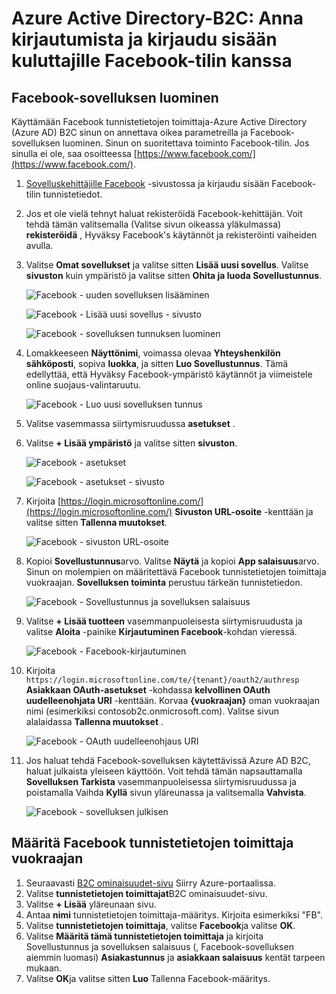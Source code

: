 <properties
    pageTitle="Azure Active Directory-B2C: Facebook-määritys | Microsoft Azure"
    description="Anna kirjautumista ja kirjaudu sisään kuluttajille sovellukset, jotka on suojattu Azure Active Directory-B2C Facebook-tilien kanssa."
    services="active-directory-b2c"
    documentationCenter=""
    authors="swkrish"
    manager="mbaldwin"
    editor="bryanla"/>

<tags
    ms.service="active-directory-b2c"
    ms.workload="identity"
    ms.tgt_pltfrm="na"
    ms.devlang="na"
    ms.topic="article"
    ms.date="07/24/2016"
    ms.author="swkrish"/>

# <a name="azure-active-directory-b2c-provide-sign-up-and-sign-in-to-consumers-with-facebook-accounts"></a>Azure Active Directory-B2C: Anna kirjautumista ja kirjaudu sisään kuluttajille Facebook-tilin kanssa

## <a name="create-a-facebook-application"></a>Facebook-sovelluksen luominen

Käyttämään Facebook tunnistetietojen toimittaja-Azure Active Directory (Azure AD) B2C sinun on annettava oikea parametreilla ja Facebook-sovelluksen luominen. Sinun on suoritettava toiminto Facebook-tilin. Jos sinulla ei ole, saa osoitteessa [https://www.facebook.com/](https://www.facebook.com/).

1. [Sovelluskehittäjille Facebook](https://developers.facebook.com/) -sivustossa ja kirjaudu sisään Facebook-tilin tunnistetiedot.
2. Jos et ole vielä tehnyt haluat rekisteröidä Facebook-kehittäjän. Voit tehdä tämän valitsemalla (Valitse sivun oikeassa yläkulmassa) **rekisteröidä** , Hyväksy Facebook's käytännöt ja rekisteröinti vaiheiden avulla.
3. Valitse **Omat sovellukset** ja valitse sitten **Lisää uusi sovellus**. Valitse **sivuston** kuin ympäristö ja valitse sitten **Ohita ja luoda Sovellustunnus**.

    ![Facebook - uuden sovelluksen lisääminen](./media/active-directory-b2c-setup-fb-app/fb-add-new-app.png)

    ![Facebook - Lisää uusi sovellus - sivusto](./media/active-directory-b2c-setup-fb-app/fb-add-new-app-website.png)

    ![Facebook - sovelluksen tunnuksen luominen](./media/active-directory-b2c-setup-fb-app/fb-new-app-skip.png)

4. Lomakkeeseen **Näyttönimi**, voimassa olevaa **Yhteyshenkilön sähköposti**, sopiva **luokka**, ja sitten **Luo Sovellustunnus**. Tämä edellyttää, että Hyväksy Facebook-ympäristö käytännöt ja viimeistele online suojaus-valintaruutu.

    ![Facebook - Luo uusi sovelluksen tunnus](./media/active-directory-b2c-setup-fb-app/fb-create-app-id.png)

5. Valitse vasemmassa siirtymisruudussa **asetukset** .
6. Valitse **+ Lisää ympäristö** ja valitse sitten **sivuston**.

    ![Facebook - asetukset](./media/active-directory-b2c-setup-fb-app/fb-settings.png)

    ![Facebook - asetukset - sivusto](./media/active-directory-b2c-setup-fb-app/fb-website.png)

7. Kirjoita [https://login.microsoftonline.com/](https://login.microsoftonline.com/) **Sivuston URL-osoite** -kenttään ja valitse sitten **Tallenna muutokset**.

    ![Facebook - sivuston URL-osoite](./media/active-directory-b2c-setup-fb-app/fb-site-url.png)

8. Kopioi **Sovellustunnus**arvo. Valitse **Näytä** ja kopioi **App salaisuus**arvo. Sinun on molempien on määritettävä Facebook tunnistetietojen toimittaja vuokraajan. **Sovelluksen toiminta** perustuu tärkeän tunnistetiedon.

    ![Facebook - Sovellustunnus ja sovelluksen salaisuus](./media/active-directory-b2c-setup-fb-app/fb-app-id-app-secret.png)

9. Valitse **+ Lisää tuotteen** vasemmanpuoleisesta siirtymisruudusta ja valitse **Aloita** -painike **Kirjautuminen Facebook**-kohdan vieressä.

    ![Facebook - Facebook-kirjautuminen](./media/active-directory-b2c-setup-fb-app/fb-login.png)

10. Kirjoita `https://login.microsoftonline.com/te/{tenant}/oauth2/authresp` **Asiakkaan OAuth-asetukset** -kohdassa **kelvollinen OAuth uudelleenohjata URI** -kenttään. Korvaa **{vuokraajan}** oman vuokraajan nimi (esimerkiksi contosob2c.onmicrosoft.com). Valitse sivun alalaidassa **Tallenna muutokset** .

    ![Facebook - OAuth uudelleenohjaus URI](./media/active-directory-b2c-setup-fb-app/fb-oauth-redirect-uri.png)

11. Jos haluat tehdä Facebook-sovelluksen käytettävissä Azure AD B2C, haluat julkaista yleiseen käyttöön. Voit tehdä tämän napsauttamalla **Sovelluksen Tarkista** vasemmanpuoleisessa siirtymisruudussa ja poistamalla Vaihda **Kyllä** sivun yläreunassa ja valitsemalla **Vahvista**.

    ![Facebook - sovelluksen julkisen](./media/active-directory-b2c-setup-fb-app/fb-app-public.png)

## <a name="configure-facebook-as-an-identity-provider-in-your-tenant"></a>Määritä Facebook tunnistetietojen toimittaja vuokraajan

1. Seuraavasti [B2C ominaisuudet-sivu](active-directory-b2c-app-registration.md#navigate-to-the-b2c-features-blade) Siirry Azure-portaalissa.
2. Valitse **tunnistetietojen toimittajat**B2C ominaisuudet-sivu.
3. Valitse **+ Lisää** yläreunaan sivu.
4. Antaa **nimi** tunnistetietojen toimittaja-määritys. Kirjoita esimerkiksi "FB".
5. Valitse **tunnistetietojen toimittaja**, valitse **Facebook**ja valitse **OK**.
6. Valitse **Määritä tämä tunnistetietojen toimittaja** ja kirjoita Sovellustunnus ja sovelluksen salaisuus (, Facebook-sovelluksen aiemmin luomasi) **Asiakastunnus** ja **asiakkaan salaisuus** kentät tarpeen mukaan.
7. Valitse **OK**ja valitse sitten **Luo** Tallenna Facebook-määritys.
